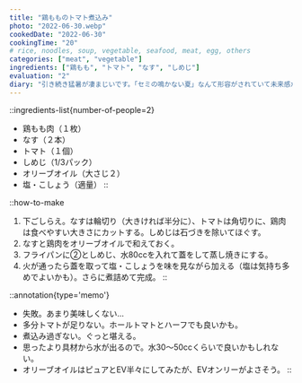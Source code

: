 ```yaml
---
title: "鶏もものトマト煮込み"
photo: "2022-06-30.webp"
cookedDate: "2022-06-30"
cookingTime: "20"
# rice, noodles, soup, vegetable, seafood, meat, egg, others
categories: ["meat", "vegetable"]
ingredients: ["鶏もも", "トマト", "なす", "しめじ"]
evaluation: "2"
diary: "引き続き猛暑が凄まじいです。「セミの鳴かない夏」なんて形容がされていて未来感があるなと思いました。こんな６月もあったなと思い出すのか、スタンダードになるのか。"
---
```


::ingredients-list{number-of-people=2}
- 鶏もも肉（１枚）
- なす（２本）
- トマト（１個）
- しめじ（1/3パック）
- オリーブオイル（大さじ２）
- 塩・こしょう（適量）
::

::how-to-make
1. 下ごしらえ。なすは輪切り（大きければ半分に）、トマトは角切りに、鶏肉は食べやすい大きさにカットする。しめじは石づきを除いてほぐす。
2. なすと鶏肉をオリーブオイルで和えておく。
3. フライパンに②としめじ、水80ccを入れて蓋をして蒸し焼きにする。
4. 火が通ったら蓋を取って塩・こしょうを味を見ながら加える（塩は気持ち多めでよいかも）。さらに煮詰めて完成。
::

::annotation{type='memo'}
- 失敗。あまり美味しくない...
- 多分トマトが足りない。ホールトマトとハーフでも良いかも。
- 煮込み過ぎない。ぐっと堪える。
- 思ったより具材から水が出るので。水30～50ccくらいで良いかもしれない。
- オリーブオイルはピュアとEV半々にしてみたが、EVオンリーがよさそう。
::
